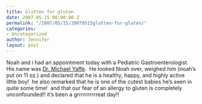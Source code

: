 ```yaml
---
title: Glutten for gluten
date: 2007-05-15 00:00:00 Z
permalink: "/2007/05/15/20070515glutten-for-gluten/"
categories:
- Uncategorized
author: Jennifer
layout: post
---
```


Noah and i had an appointment today with a Pediatric Gastroenterologist.  His name was [Dr. Michael Yaffe](http://www.deancare.com/dhs/provider/doc_info.asp?id=506 "Dr. Michael Yaffe").  He looked Noah over, weighed him (noah&#8217;s put on 11 oz.) and declared that he is a healthy, happy, and highly active little boy!  he also remarked that he is one of the cutest babies he&#8217;s seen in quite some time!  and that our fear of an allergy to gluten is completely unconfounded!! it&#8217;s been a grrrrrrrrrreat day!!
